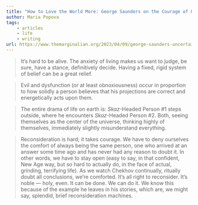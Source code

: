 ```yaml
---
title: "How to Love the World More: George Saunders on the Courage of Uncertainty"
author: Maria Popova
tags: 
    - articles  
    - life  
    - writing
url: https://www.themarginalian.org/2023/04/09/george-saunders-uncertainty/
---
```


> It’s hard to be alive. The anxiety of living makes us want to judge, be sure, have a stance, definitively decide. Having a fixed, rigid system of belief can be a great relief.


> Evil and dysfunction (or at least obnoxiousness) occur in proportion to how solidly a person believes that his projections are correct and energetically acts upon them.


> The entire drama of life on earth is: *Skaz*-Headed Person #1 steps outside, where he encounters *Skaz*-Headed Person #2. Both, seeing themselves as the center of the universe, thinking highly of themselves, immediately slightly misunderstand everything.


> Reconsideration is hard; it takes courage. We have to deny ourselves the comfort of always being the same person, one who arrived at an answer some time ago and has never had any reason to doubt it. In other words, we have to stay open (easy to say, in that confident, New Age way, but so hard to actually do, in the face of actual, grinding, terrifying life). As we watch Chekhov continually, ritually doubt all conclusions, we’re comforted. It’s all right to reconsider. It’s noble — holy, even. It can be done. We can do it. We know this because of the example he leaves in his stories, which are, we might say, splendid, brief reconsideration machines.



